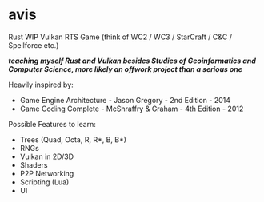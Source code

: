 # avis
Rust WIP Vulkan RTS Game 
(think of WC2 / WC3 / StarCraft / C&C / Spellforce etc.)

***teaching myself Rust and Vulkan besides Studies of Geoinformatics and Computer Science, more likely an offwork project than a serious one***

Heavily inspired by:
* Game Engine Architecture - Jason Gregory -  2nd Edition - 2014
* Game Coding Complete - McShraffry & Graham -  4th Edition - 2012

Possible Features to learn:
* Trees (Quad, Octa, R, R*, B, B*)
* RNGs
* Vulkan in 2D/3D
* Shaders
* P2P Networking
* Scripting (Lua)
* UI
